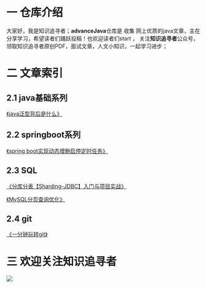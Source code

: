 # 一 仓库介绍

大家好，我是知识追寻者；**advanceJava**仓库是 收集 网上优质的java文章，主在分享学习，希望读者们踊跃投稿！也欢迎读者们start ， 关注**知识追寻者**公众号，领取知识追寻者原创PDF，面试文章，人文小知识，一起学习进步；



# 二 文章索引

## 2.1 java基础系列

[《java泛型背后是什么》](https://mp.weixin.qq.com/s?__biz=MjM5Mzc4MDQ3OA==&mid=2247485557&idx=2&sn=b4df8aa12286a327596779659d398606&chksm=a6908fe491e706f27784e40c247497409825b9f7477cc60da4b967b11bdd726a2f40283be85c&token=22303395&lang=zh_CN#rd)

## 2.2 springboot系列

[《spring boot实现动态增删启停定时任务》](https://mp.weixin.qq.com/s?__biz=MjM5Mzc4MDQ3OA==&mid=2247485591&idx=2&sn=b9ee42a0e2cfcfb22617c31596981561&chksm=a6908f0691e706109edc871b4dc3acd956e8247b98637828e10677ecd583e0e4c71b6eb17cd9&token=22303395&lang=zh_CN#rd)

## 2.3 SQL

[《分库分表【Sharding-JDBC】入门与项目实战》](https://mp.weixin.qq.com/s?__biz=MjM5Mzc4MDQ3OA==&mid=2247485516&idx=2&sn=1b6ced49cd8567f728eece27d9ffd2e7&chksm=a6908fdd91e706cbf88d4d69973a664b90992376c7614831758bbdd8a9ed9aa1dcad2da56208&token=22303395&lang=zh_CN#rd)

[《MySQL分页查询优化》](https://mp.weixin.qq.com/s?__biz=MjM5Mzc4MDQ3OA==&mid=2247485695&idx=2&sn=b4c456b5ea3eec3dc7aa4e5cea659ba6&chksm=a6908f6e91e70678d1b5b70849c5edcc9484e5cd615707e2375849ccbcb4c764494568d23001&token=22303395&lang=zh_CN#rd)

## 2.4 git

[《一分钟玩转git》](https://mp.weixin.qq.com/s?__biz=MjM5Mzc4MDQ3OA==&mid=2247485701&idx=1&sn=26fc01ec6bd97717be3ca10af1cd2db3&chksm=a6908e9491e70782e5dddac496376242117317fb4eb7d704fd1f35d287fe2309cc3aab0e0147&token=1671410784&lang=zh_CN#rd)

# 三 欢迎关注知识追寻者



![](https://gitee.com/lsc180/images/raw/master/img/zszxz.jpg)